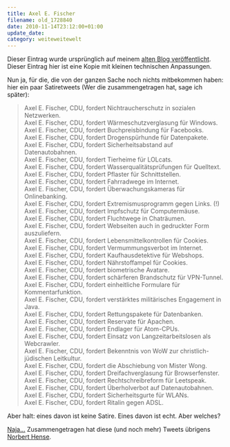 ```yaml
---
title: Axel E. Fischer
filename: old_1728840
date: 2010-11-14T23:12:00+01:00
update_date:
category: weiteweitewelt
---
```

Dieser Eintrag wurde ursprünglich auf meinem [alten Blog veröffentlicht](https://stu.blogger.de/stories/1728840/). Dieser Eintrag hier ist eine Kopie mit kleinen technischen Anpassungen.

Nun ja, für die, die von der ganzen Sache noch nichts mitbekommen haben: hier ein paar Satiretweets (Wer die zusammengetragen hat, sage ich später):

> Axel E. Fischer, CDU, fordert Nichtraucherschutz in sozialen Netzwerken.\
> Axel E. Fischer, CDU, fordert Wärmeschutzverglasung für Windows.\
> Axel E. Fischer, CDU, fordert Buchpreisbindung für Facebooks.\
> Axel E. Fischer, CDU, fordert Drogenspürhunde für Datenpakete.\
> Axel E. Fischer, CDU, fordert Sicherheitsabstand auf Datenautobahnen.\
> Axel E. Fischer, CDU, fordert Tierheime für LOLcats.\
> Axel E. Fischer, CDU, fordert Wasserqualitätsprüfungen für Quelltext.\
> Axel E. Fischer, CDU, fordert Pflaster für Schnittstellen.\
> Axel E. Fischer, CDU, fordert Fahrradwege im Internet.\
> Axel E. Fischer, CDU, fordert Überwachungskameras für Onlinebanking.\
> Axel E. Fischer, CDU, fordert Extremismusprogramm gegen Links. (!)\
> Axel E. Fischer, CDU, fordert Impfschutz für Computermäuse.\
> Axel E. Fischer, CDU, fordert Fluchtwege in Chaträumen.\
> Axel E. Fischer, CDU, fordert Webseiten auch in gedruckter Form auszuliefern.\
> Axel E. Fischer, CDU, fordert Lebensmittelkontrollen für Cookies.\
> Axel E. Fischer, CDU, fordert Vermummungsverbot im Internet.\
> Axel E. Fischer, CDU, fordert Kaufhausdetektive für Webshops.\
> Axel E. Fischer, CDU, fordert Nährstoffampel für Cookies.\
> Axel E. Fischer, CDU, fordert biometrische Avatare.\
> Axel E. Fischer, CDU, fordert schärferen Brandschutz für VPN-Tunnel.\
> Axel E. Fischer, CDU, fordert einheitliche Formulare für Kommentarfunktion.\
> Axel E. Fischer, CDU, fordert verstärktes militärisches Engagement in Java.\
> Axel E. Fischer, CDU, fordert Rettungspakete für Datenbanken.\
> Axel E. Fischer, CDU, fordert Reservate für Apachen.\
> Axel E. Fischer, CDU, fordert Endlager für Atom-CPUs.\
> Axel E. Fischer, CDU, fordert Einsatz von Langzeitarbeitslosen als Webcrawler.\
> Axel E. Fischer, CDU, fordert Bekenntnis von WoW zur christlich-jüdischen Leitkultur.\
> Axel E. Fischer, CDU, fordert die Abschiebung von Mister Wong.\
> Axel E. Fischer, CDU, fordert Dreifachverglasung für Browserfenster.\
> Axel E. Fischer, CDU, fordert Rechtschreibreform für Leetspeak.\
> Axel E. Fischer, CDU, fordert Überholverbot auf Datenautobahnen.\
> Axel E. Fischer, CDU, fordert Sicherheitsgurte für WLANs.\
> Axel E. Fischer, CDU, fordert Ritalin gegen ADSL.

Aber halt: eines davon ist keine Satire. Eines davon ist echt.
Aber welches?

[Naja...](http://www.heise.de/newsticker/meldung/CDU-Politiker-fuer-Vermummungsverbot-im-Internet-1136033.html)
Zusammengetragen hat diese (und noch mehr) Tweets übrigens [Norbert Hense](http://www.norbert-hense.de/blog/?p=189).
